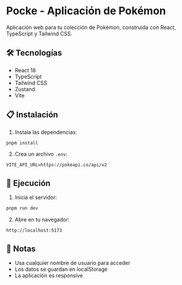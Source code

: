 # Pocke - Aplicación de Pokémon

Aplicación web para tu colección de Pokémon, construida con React, TypeScript y Tailwind CSS.


## 🛠️ Tecnologías

- React 18
- TypeScript
- Tailwind CSS
- Zustand
- Vite

## 📋 Instalación

1. Instala las dependencias:
```bash
pnpm install
```

2. Crea un archivo `.env`:
```env
VITE_API_URL=https://pokeapi.co/api/v2
```

## 🚀 Ejecución

1. Inicia el servidor:
```bash
pnpm run dev
```

2. Abre en tu navegador:
```
http://localhost:5173
```

## 📝 Notas

- Usa cualquier nombre de usuario para acceder
- Los datos se guardan en localStorage
- La aplicación es responsive
